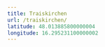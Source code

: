 ```yaml
---
title: Traiskirchen
url: /traiskirchen/
latitude: 48.013885800000004
longitude: 16.295231100000002
---
```

